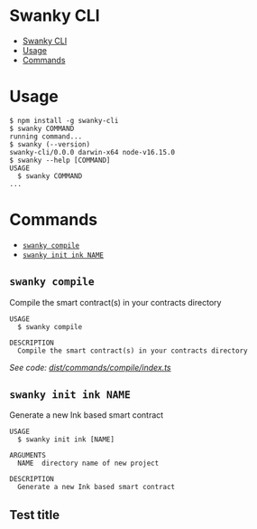 # Swanky CLI

<!-- toc -->
* [Swanky CLI](#swanky-cli)
* [Usage](#usage)
* [Commands](#commands)
<!-- tocstop -->

# Usage

<!-- usage -->
```sh-session
$ npm install -g swanky-cli
$ swanky COMMAND
running command...
$ swanky (--version)
swanky-cli/0.0.0 darwin-x64 node-v16.15.0
$ swanky --help [COMMAND]
USAGE
  $ swanky COMMAND
...
```
<!-- usagestop -->

# Commands

<!-- commands -->
* [`swanky compile`](#swanky-compile)
* [`swanky init ink NAME`](#swanky-init-ink-name)

## `swanky compile`

Compile the smart contract(s) in your contracts directory

```
USAGE
  $ swanky compile

DESCRIPTION
  Compile the smart contract(s) in your contracts directory
```

_See code: [dist/commands/compile/index.ts](https://github.com/AstarNetwork/swanky-cli/blob/v0.0.0/dist/commands/compile/index.ts)_

## `swanky init ink NAME`

Generate a new Ink based smart contract

```
USAGE
  $ swanky init ink [NAME]

ARGUMENTS
  NAME  directory name of new project

DESCRIPTION
  Generate a new Ink based smart contract
```
<!-- commandsstop -->

## Test title
